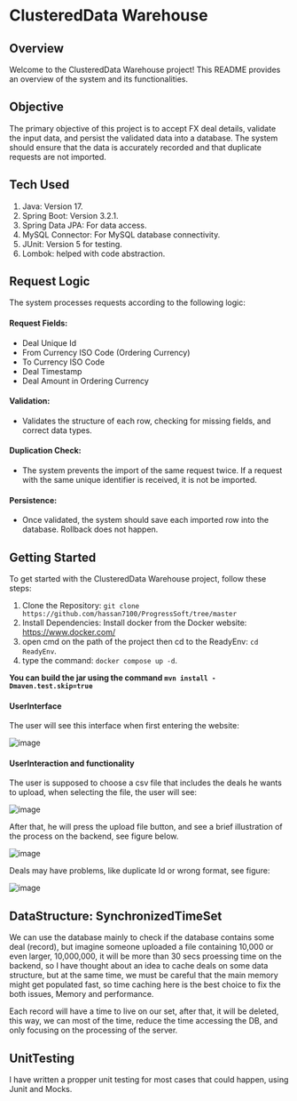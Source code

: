 # ClusteredData Warehouse
## Overview
Welcome to the ClusteredData Warehouse project! This README provides an overview of the system and its functionalities.

## Objective
The primary objective of this project is to accept FX deal details, validate the input data, and persist the validated data into a database. The system should ensure that the data is accurately recorded and that duplicate requests are not imported.
## Tech Used
1. Java: Version 17.
2. Spring Boot: Version 3.2.1.
3. Spring Data JPA: For data access.
4. MySQL Connector: For MySQL database connectivity.
5. JUnit: Version 5 for testing.
6. Lombok: helped with code abstraction.
## Request Logic
The system processes requests according to the following logic:
#### Request Fields:
* Deal Unique Id
* From Currency ISO Code (Ordering Currency)
* To Currency ISO Code
* Deal Timestamp
* Deal Amount in Ordering Currency
#### Validation:
* Validates the structure of each row, checking for missing fields, and correct data types.
#### Duplication Check:
* The system prevents the import of the same request twice. If a request with the same unique identifier is received, it is not be imported.
#### Persistence:
* Once validated, the system should save each imported row into the database. Rollback does not happen.
## Getting Started
To get started with the ClusteredData Warehouse project, follow these steps:
1. Clone the Repository:
   ```git clone https://github.com/hassan7100/ProgressSoft/tree/master```
2. Install Dependencies: Install docker from the Docker website: https://www.docker.com/
4. open cmd on the path of the project then cd to the ReadyEnv: ```cd ReadyEnv```.
5. type the command: ```docker compose up -d```.

__You can build the jar using the command `mvn install -Dmaven.test.skip=true`__
#### UserInterface
The user will see this interface when first entering the website:

![image](https://github.com/hassan7100/ProgressSoft/assets/83410135/15eb7753-8dae-4247-b2a3-d71ac174a603)

#### UserInteraction and functionality
The user is supposed to choose a csv file that includes the deals he wants to upload, when selecting the file, the user will see:

  ![image](https://github.com/hassan7100/ProgressSoft/assets/83410135/fe28b448-53d8-4ffe-9938-4df4ea458d45)

After that, he will press the upload file button, and see a brief illustration of the process on the backend, see figure below.

  ![image](https://github.com/hassan7100/ProgressSoft/assets/83410135/700a6d94-4667-4ab5-886a-7588c0781dce)

Deals may have problems, like duplicate Id or wrong format, see figure: 

![image](https://github.com/hassan7100/ProgressSoft/assets/83410135/44a9fc74-aff9-47a0-82a4-cfd1a4105857)

## DataStructure: SynchronizedTimeSet
We can use the database mainly to check if the database contains some deal (record), 
but imagine someone uploaded a file containing 10,000 or even larger, 10,000,000, 
it will be more than 30 secs proessing time on the backend, so I have thought about an idea to cache deals on some data structure, but at the same time, we must be careful that the main memory might get populated fast,
so time caching here is the best choice to fix the both issues, Memory and performance.

Each record will have a time to live on our set, after that, it will be deleted, this way, we can most of the time, reduce the time accessing the DB,
and only focusing on the processing of the server.

## UnitTesting
I have written a propper unit testing for most cases that could happen, using Junit and Mocks.
